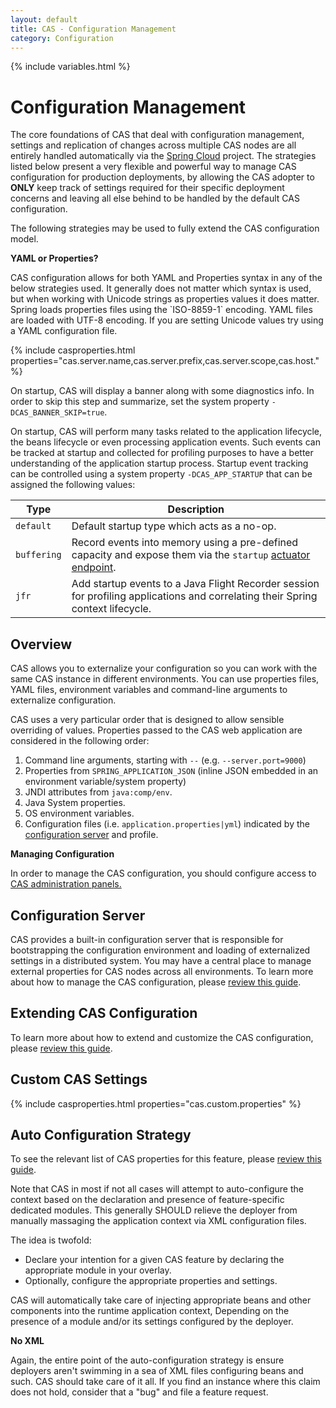 ```yaml
---
layout: default
title: CAS - Configuration Management
category: Configuration
---
```


{% include variables.html %}

# Configuration Management

The core foundations of CAS that deal with configuration management, settings and replication of changes
across multiple CAS nodes are all entirely handled automatically via the
[Spring Cloud](https://github.com/spring-cloud/spring-cloud-config) project. The strategies listed below
present a very flexible and powerful way to manage CAS configuration for production deployments, by
allowing the CAS adopter to **ONLY** keep track of settings required for their specific deployment concerns
and leaving all else behind to be handled by the default CAS configuration.

The following strategies may be used to fully extend the CAS configuration model.

<div class="alert alert-info"><strong>YAML or Properties?</strong><p>CAS configuration allows for both
YAML and Properties syntax in any of the below strategies used. It generally does not matter which syntax 
is used, but when working with Unicode strings as properties values it does matter. Spring loads properties
files using the `ISO-8859-1` encoding. YAML files are loaded with UTF-8 encoding. If you are setting Unicode
values try using a YAML configuration file.</p></div>

{% include casproperties.html properties="cas.server.name,cas.server.prefix,cas.server.scope,cas.host." %}

On startup, CAS will display a banner along with some diagnostics info.
In order to skip this step and summarize, set the system property `-DCAS_BANNER_SKIP=true`.

On startup, CAS will perform many tasks related to the application lifecycle, the beans lifecycle
or even processing application events. Such events can be tracked at startup and collected
for profiling purposes to have a better understanding of the application startup process.
Startup event tracking can be controlled using a system property `-DCAS_APP_STARTUP`
that can be assigned the following values:

| Type                 | Description
|----------------------|-------------------------------------------------------------------------------------------------------
| `default`            | Default startup type which acts as a no-op.
| `buffering`          | Record events into memory using a pre-defined capacity and expose them via the `startup` [actuator endpoint](../monitoring/Monitoring-Statistics.html).
| `jfr`                | Add startup events to a Java Flight Recorder session for profiling applications and correlating their Spring context lifecycle.

## Overview

CAS allows you to externalize your configuration so you can work with the same CAS instance in
different environments. You can use properties files, YAML files, environment variables and
command-line arguments to externalize configuration.

CAS uses a very particular order that is designed to allow 
sensible overriding of values. Properties passed to the CAS web application 
are considered in the following order:

1. Command line arguments, starting with `--` (e.g. `--server.port=9000`)
2. Properties from `SPRING_APPLICATION_JSON` (inline JSON embedded in an environment variable/system property)
3. JNDI attributes from `java:comp/env`.
4. Java System properties.
5. OS environment variables.
6. Configuration files (i.e. `application.properties|yml`) indicated by the [configuration server](#configuration-server) and profile.

<div class="alert alert-info"><strong>Managing Configuration</strong><p>In order to manage
the CAS configuration, you should configure access
to <a href="../monitoring/Monitoring-Statistics.html">CAS administration panels.</a></p></div>

## Configuration Server

CAS provides a built-in configuration server that is responsible for bootstrapping the configuration
environment and loading of externalized settings in a distributed system. You may have a central
place to manage external properties for CAS nodes across all environments. To learn more about how to manage the CAS configuration, please [review this guide](Configuration-Server-Management.html).

## Extending CAS Configuration

To learn more about how to extend and customize the CAS configuration, please [review this guide](Configuration-Management-Extensions.html).

## Custom CAS Settings

{% include casproperties.html properties="cas.custom.properties" %}

## Auto Configuration Strategy

To see the relevant list of CAS properties for this
feature, please [review this guide](Configuration-Storage.html).

Note that CAS in most if not all cases will attempt to auto-configure the context based on the declaration
and presence of feature-specific dedicated modules. This generally SHOULD relieve the deployer
from manually massaging the application context via XML configuration files.

The idea is twofold:

- Declare your intention for a given CAS feature by declaring the appropriate module in your overlay.
- Optionally, configure the appropriate properties and settings.

CAS will automatically take care of injecting appropriate beans and other components into the runtime application context,
Depending on the presence of a module and/or its settings configured by the deployer.

<div class="alert alert-info"><strong>No XML</strong><p>Again, the entire point of
the auto-configuration strategy is ensure deployers aren't swimming in a sea of XML files
configuring beans and such. CAS should take care of it all. If you find an instance where
this claim does not hold, consider that a "bug" and file a feature request.</p></div>


